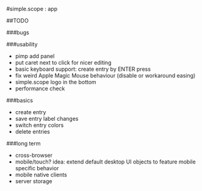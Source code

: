 #simple.scope : app

##TODO


###bugs


###usability
* pimp add panel
* put caret next to click for nicer editing
* basic keyboard support: create entry by ENTER press
* fix weird Apple Magic Mouse behaviour (disable or workaround easing)
* simple.scope logo in the bottom
* performance check


###basics
* create entry
* save entry label changes
* switch entry colors
* delete entries


###long term
* cross-browser
* mobile/touch? idea: extend default desktop UI objects to feature mobile specific behavior
* mobile native clients
* server storage